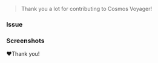 > Thank you a lot for contributing to Cosmos Voyager!
<!-- Please confirm that your pull request will pass our linting and unit tests. -->
<!-- Please make sure your code is properly tested, so that the code coverage is not decreasing. -->

### Issue
<!-- Please provide the `#123` of the issue you created in advance, that describes the bug/proposed change. -->


### Screenshots
<!-- If this PR produces a visible change, please provide screenshots showing these changes. -->


❤️Thank you!